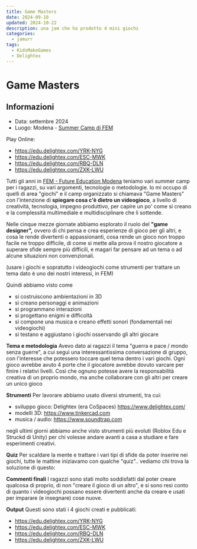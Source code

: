 ```yaml
---
title: Game Masters
date: 2024-09-10
updated: 2024-10-22
description: una jam che ha prodotto 4 mini giochi
categories:
  - jamurr
tags:
  - KidsMakeGames
  - Delightex
---
```

# Game Masters

## Informazioni

- Data: settembre 2024
- Luogo: Modena - [Summer Camp di FEM](https://fem.digital/summer-camp-2024/)

Play Online:

- https://edu.delightex.com/YRK-NYG
- https://edu.delightex.com/ESC-MWK
- https://edu.delightex.com/RBQ-DLN
- https://edu.delightex.com/ZXK-LWU

Tutti gli anni in [FEM - Future Education Modena](https://fem.digital) teniamo vari summer camp per i ragazzi, su vari argomenti, tecnologie o metodologie.
Io mi occupo di quelli di area "giochi" e il camp organizzato si chiamava "Game Masters" con l'intenzione di **spiegare cosa c'è dietro un videogioco**, a livello di creatività, tecnologia, impegno produttivo, per capire un po' come si creano e la complessità multimediale e multidisciplinare che li sottende.

Nelle cinque mezze giornate abbiamo esplorato il ruolo del **"game designer",** ovvero di chi pensa e crea esperienze di gioco per gli altri, e cosa le rende divertenti o appassionanti, cosa rende un gioco non troppo facile ne troppo difficile, di come si mette alla prova il nostro giocatore a superare sfide sempre più difficili, e magari far pensare ad un tema o ad alcune situazioni non convenzionali.

(usare i giochi e sopratutto i videogiochi come strumenti per trattare un tema dato è uno dei nostri interessi, in FEM)

Quindi abbiamo visto come
- si costruiscono ambientazioni in 3D
- si creano personaggi e animazioni
- si programmano interazioni
- si progettano enigmi e difficoltà
- si compone una musica e creano effetti sonori (fondamentali nei videogiochi)
- si testano e aggiustano i giochi osservando gli altri giocare

**Tema e metodologia**
Avevo dato ai ragazzi il tema "guerra e pace / mondo senza guerre", a cui seguì una interessantissima conversazione di gruppo, con l'interesse che potessero toccare quel tema dentro i vari giochi.
Ogni gioco avrebbe avuto 4 porte che il giocatore avrebbe dovuto varcare per finire i relativi livelli. Così che ognuno potesse avere la responsabilità creativa di un proprio mondo, ma anche collaborare con gli altri per creare un unico gioco

**Strumenti**
Per lavorare abbiamo usato diversi strumenti, tra cui:

- sviluppo gioco: Delightex (era CoSpaces) https://www.delightex.com/
- modelli 3D: https://www.tinkercad.com
- musica / audio: https://www.soundtrap.com

negli ultimi giorni abbiamo anche visto strumenti più evoluti (Roblox Edu e Struckd di Unity) per chi volesse andare avanti a casa a studiare e fare esperimenti creativi.

**Quiz**
Per scaldare la mente e trattare i vari tipi di sfide da poter inserire nei giochi, tutte le mattine iniziavamo con qualche "quiz".. vediamo chi trova la soluzione di questo:

**Commenti finali**
I ragazzi sono stati molto soddisfatti dal poter creare qualcosa di proprio, di non "creare il gioco di un altro", e si sono resi conto di quanto i videogiochi possano essere divertenti anche da creare e usati per imparare (e insegnare) cose nuove.

**Output**
Questi sono stati i 4 giochi creati e pubblicati:

- https://edu.delightex.com/YRK-NYG
- https://edu.delightex.com/ESC-MWK
- https://edu.delightex.com/RBQ-DLN
- https://edu.delightex.com/ZXK-LWU
